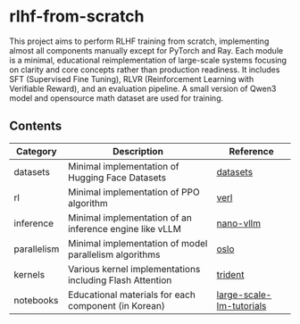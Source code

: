 # rlhf-from-scratch
This project aims to perform RLHF training from scratch, implementing almost all components manually except for PyTorch and Ray. Each module is a minimal, educational reimplementation of large-scale systems focusing on clarity and core concepts rather than production readiness. It includes SFT (Supervised Fine Tuning), RLVR (Reinforcement Learning with Verifiable Reward), and an evaluation pipeline. A small version of Qwen3 model and opensource math dataset are used for training.

## Contents

| Category     | Description                                               | Reference                                                                        |
|--------------|-----------------------------------------------------------|----------------------------------------------------------------------------------|
| datasets     | Minimal implementation of Hugging Face Datasets           | [datasets](https://github.com/huggingface/datasets)                              |
| rl           | Minimal implementation of PPO algorithm                   | [verl](https://github.com/volcengine/verl)                                       |
| inference    | Minimal implementation of an inference engine like vLLM   | [nano-vllm](https://github.com/GeeeekExplorer/nano-vllm)                         |
| parallelism  | Minimal implementation of model parallelism algorithms    | [oslo](https://github.com/EleutherAI/oslo)                                       |
| kernels      | Various kernel implementations including Flash Attention  | [trident](https://github.com/kakaobrain/trident)                                 |
| notebooks    | Educational materials for each component (in Korean)      | [large-scale-lm-tutorials](https://github.com/tunib-ai/large-scale-lm-tutorials) |
